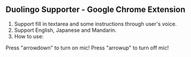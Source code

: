 Duolingo Supporter - Google Chrome Extension
-----------------------------------------
1. Support fill in textarea and some instructions through user's voice.
2. Support English, Japanese and Mandarin.
3. How to use:

Press "arrowdown" to turn on mic!
Press "arrowup" to turn off mic!